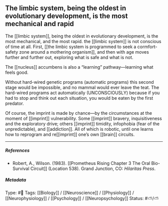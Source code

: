 ## The limbic system, being the oldest in evolutionary development, is the most mechanical and rapid  # 

The [[limbic system]], being the oldest in evolutionary development, is the most mechanical, and the most rapid. the [[limbic system]] is not conscious of time at all. First, [[the limbic system is programmed to seek a cormfort-safety zone around a mothering organism]], and then with age moves further and further out, exploring what is safe and what is not. 

The [[nucleus]] accumbens is also a “learning” pathway—learning what feels good.

Without hard-wired genetic programs (automatic programs) this second stage would be impossible, and no mammal would ever leave the teat. The hard-wired programs act automatically (UNCONSCIOUSLY) because if you had to stop and think out each situation, you would be eaten by the first predator.

Of course, the imprint is made by chance—by the circumstances at the moment of [[imprint]] vulnerability. Some [[imprint]] bravery, inquisitiveness and the exploratory drive; others [[imprint]] timidity, infophobia (fear of the unpredictable), and [[addiction]]. All of which is robotic, until one learns how to reprogram and re[[imprint]] one’s own [[brain]] circuits.

___

##### References

- Robert, A., Wilson. (1983). [[Prometheus Rising Chapter 3 The Oral Bio-Survival Circuit]] (Location 538). Grand Junction, CO: _Hilaritas Press_.

##### Metadata

Type: #🔴 
Tags: [[Biology]] / [[Neuroscience]] / [[Physiology]] / [[Neurophysiology]] / [[Psychology]] / [[Neuropsychology]]
Status: #⛅️/⛅️ 